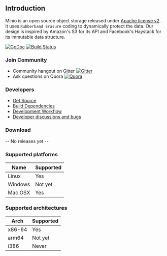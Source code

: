 ## Introduction

Minio is an open source object storage released under [Apache license v2](./LICENSE) . It uses ``Rubberband Erasure`` coding to dynamically protect the data. Our design is inspired by Amazon's S3 for its API and Facebook's Haystack for its immutable data structure.

[![GoDoc](https://godoc.org/github.com/minio/minio?status.svg)](https://godoc.org/github.com/minio/minio)  [![Build Status](https://travis-ci.org/minio/minio.svg)](https://travis-ci.org/minio/minio)

### Join Community
* Community hangout on Gitter    [![Gitter](https://badges.gitter.im/Join%20Chat.svg)](https://gitter.im/minio/minio?utm_source=badge&utm_medium=badge&utm_campaign=pr-badge&utm_content=badge)
* Ask questions on Quora  [![Quora](http://upload.wikimedia.org/wikipedia/commons/thumb/5/57/Quora_logo.svg/55px-Quora_logo.svg.png)](http://www.quora.com/Minio)

### Developers
* [Get Source](./CONTRIBUTING.md)
* [Build Dependencies](./BUILDDEPS.md)
* [Development Workflow](./CONTRIBUTING.md#developer-guidelines)
* [Developer discussions and bugs](https://github.com/minio/minio/issues)

### Download

-- No releases yet --

### Supported platforms

| Name  | Supported |
| ------------- | ------------- |
| Linux  | Yes  |
| Windows | Not yet |
| Mac OSX | Yes |

### Supported architectures

| Arch | Supported |
| ------------- | ------------- |
| x86-64 | Yes |
| arm64 | Not yet|
| i386 | Never |
